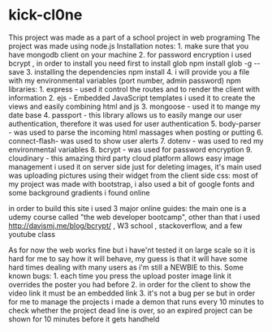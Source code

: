 # kick-cl0ne
This project was made as a part of a school project in web programing
The project was made using node.js
Installation notes:
    1. make sure that you have mongodb client on your machine
    2. for password encryption i used bcrypt , in order to install you need first to install glob
        npm install glob -g --save
    3. installing the dependencies npm install
    4. i will provide you a file with my environmental variables (port number, admin password)
npm libraries:
    1. express      - used it control the routes and to render the client with information
    2. ejs          - Embedded JavaScript templates i used it to create the views and easily combining html and js
    3. mongoose     - used it to mange my date base
    4. passport     - this library allows us to easily mange our user authentication,
                        therefore it was used for user authentication
    5. body-parser  - was used to parse the incoming html massages when posting or putting
    6. connect-flash- was used to show user alerts
    7. dotenv       - was used to red my environmental variables
    8. bcrypt       - was used for password encryption
    9. cloudinary   - this amazing third party cloud platform allows easy image management i used it on server side
                      just for deleting images, it's main used was uploading pictures using their widget from the client side
css: most of my project was made with bootstrap, i also used a bit of google fonts and some background gradients i found online

in order to build this site i used 3 major online guides:
    the main one is a udemy course called "the web developer bootcamp",
    other than that i used http://davismj.me/blog/bcrypt/ ,
    W3 school , stackoverflow, and a few youtube class

As for now the web works fine but i have'nt tested it on large scale so it is hard for me to say how it will behave,
my guess is that it will have some hard times dealing with many users as i'm still a NEWBIE to this.
Some known bugs:
    1. each time you press the upload poster image link it overrides the poster you had before
    2. in order for the client to show the video link it must be an embedded link
    3. it's not a bug per se but in order for me to manage the projects i made a demon that runs every 10 minutes to
        check whether the project dead line is over, so an expired project can be shown for 10 minutes before it gets handheld
